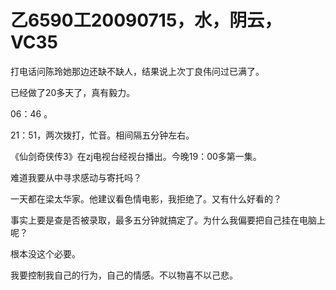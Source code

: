 # 乙6590工20090715，水，阴云，VC35

打电话问陈玲她那边还缺不缺人，结果说上次丁良伟问过已满了。

已经做了20多天了，真有毅力。

06：46 。

21：51，两次拨打，忙音。相间隔五分钟左右。

《仙剑奇侠传3》在zj电视台经视台播出。今晚19：00多第一集。

难道我要从中寻求感动与寄托吗？

一天都在梁太华家。他建议看色情电影，我拒绝了。又有什么好看的？

事实上要是查是否被录取，最多五分钟就搞定了。为什么我偏要把自己挂在电脑上呢？

根本没这个必要。

我要控制我自己的行为，自己的情感。不以物喜不以己悲。


